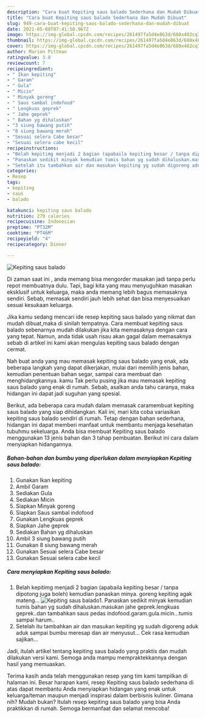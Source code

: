 ```yaml
---
description: "Cara buat Kepiting saus balado Sederhana dan Mudah Dibuat"
title: "Cara buat Kepiting saus balado Sederhana dan Mudah Dibuat"
slug: 949-cara-buat-kepiting-saus-balado-sederhana-dan-mudah-dibuat
date: 2021-05-08T07:41:58.967Z
image: https://img-global.cpcdn.com/recipes/261497fa5d4e863d/680x482cq70/kepiting-saus-balado-foto-resep-utama.jpg
thumbnail: https://img-global.cpcdn.com/recipes/261497fa5d4e863d/680x482cq70/kepiting-saus-balado-foto-resep-utama.jpg
cover: https://img-global.cpcdn.com/recipes/261497fa5d4e863d/680x482cq70/kepiting-saus-balado-foto-resep-utama.jpg
author: Marion Pittman
ratingvalue: 3.8
reviewcount: 7
recipeingredient:
- " Ikan kepiting"
- " Garam"
- " Gula"
- " Micin"
- " Minyak goreng"
- " Saus sambal indofood"
- " Lengkuas geprek"
- " Jahe geprek"
- " Bahan yg dihaluskan"
- "3 siung bawang putih"
- "8 siung bawang merah"
- "Sesuai selera Cabe besar"
- "Sesuai selera cabe kecil"
recipeinstructions:
- "Belah kepitimg menjadi 2 bagian (apabaila kepiting besar / tanpa dipotong juga boleh) kemudian panaskan minya. goreng kepiting agak mateng..."
- "Panaskan sedikit minyak kemudian tumis bahan yg sudah dihaluskan.masukan jahe geprek.lengkuas geprek..dan tambahkan saus pedas indofood.garam.gula.micin...tumis sampai harum.."
- "Setelah itu tambahkan air dan masukan kepiting yg sudah digoreng aduk aduk sampai bumbu meresap dan air menyusut... Cek rasa kemudian sajikan..."
categories:
- Resep
tags:
- kepiting
- saus
- balado

katakunci: kepiting saus balado 
nutrition: 279 calories
recipecuisine: Indonesian
preptime: "PT32M"
cooktime: "PT46M"
recipeyield: "4"
recipecategory: Dinner

---
```



![Kepiting saus balado](https://img-global.cpcdn.com/recipes/261497fa5d4e863d/680x482cq70/kepiting-saus-balado-foto-resep-utama.jpg)

Di zaman  saat ini , anda memang bisa mengorder masakan jadi tanpa perlu repot membuatnya dulu. Tapi, bagi kita yang mau menyuguhkan masakan eksklusif untuk keluarga, maka anda memang lebih bagus memasaknya sendiri. Sebab, memasak sendiri jauh lebih sehat dan bisa menyesuaikan sesuai kesukaan keluarga.

Jika kamu sedang mencari ide resep kepiting saus balado yang nikmat dan mudah dibuat,maka di sinilah tempatnya. Cara membuat kepiting saus balado  sebenarnya mudah dilakukan jika kita memasaknya dengan cara yang tepat. Namun, anda tidak usah risau akan gagal dalam memasaknya 
sebab di artikel ini kami akan mengulas kepiting saus balado dengan cermat.  



Nah buat anda yang mau memasak kepiting saus balado yang enak, ada beberapa langkah yang dapat dikerjakan, mulai dari memilih jenis bahan, kemudian penentuan bahan segar, sampai cara membuat dan menghidangkannya. kamu Tak perlu pusing jika mau memasak kepiting saus balado yang enak di rumah. Sebab, asalkan anda  tahu caranya, maka hidangan ini dapat jadi suguhan yang spesial.

Berikut, ada beberapa cara mudah dalam memasak caramembuat kepiting saus balado yang siap dihidangkan. Kali ini, mari kita coba variasikan kepiting saus balado sendiri di rumah. Tetap dengan bahan sederhana, hidangan ini dapat memberi manfaat untuk membantu menjaga kesehatan tubuhmu sekeluarga. Anda bisa membuat Kepiting saus balado menggunakan 13 jenis bahan dan 3 tahap pembuatan. Berikut ini cara dalam menyiapkan hidangannya.

<!--inarticleads1-->

##### Bahan-bahan dan bumbu yang diperlukan dalam menyiapkan Kepiting saus balado:

1. Gunakan  Ikan kepiting
1. Ambil  Garam
1. Sediakan  Gula
1. Sediakan  Micin
1. Siapkan  Minyak goreng
1. Siapkan  Saus sambal indofood
1. Gunakan  Lengkuas geprek
1. Siapkan  Jahe geprek
1. Sediakan  Bahan yg dihaluskan
1. Ambil 3 siung bawang putih
1. Gunakan 8 siung bawang merah
1. Gunakan Sesuai selera Cabe besar
1. Gunakan Sesuai selera cabe kecil




<!--inarticleads2-->

##### Cara menyiapkan Kepiting saus balado:

1. Belah kepitimg menjadi 2 bagian (apabaila kepiting besar / tanpa dipotong juga boleh) kemudian panaskan minya. goreng kepiting agak mateng...
<img src="https://img-global.cpcdn.com/steps/7254eaddecbfe652/160x128cq70/kepiting-saus-balado-langkah-memasak-1-foto.jpg" alt="Kepiting saus balado">1. Panaskan sedikit minyak kemudian tumis bahan yg sudah dihaluskan.masukan jahe geprek.lengkuas geprek..dan tambahkan saus pedas indofood.garam.gula.micin...tumis sampai harum..
1. Setelah itu tambahkan air dan masukan kepiting yg sudah digoreng aduk aduk sampai bumbu meresap dan air menyusut... Cek rasa kemudian sajikan...




Jadi, itulah artikel tentang  kepiting saus balado  yang praktis dan mudah dilakukan versi kami. Semoga anda mampu mempraktekkannya dengan hasil yang memuaskan. 

Terima kasih anda telah menggunakan resep yang tim kami tampilkan di halaman ini. Besar harapan kami, resep  Kepiting saus balado sederhana di atas dapat membantu Anda menyiapkan hidangan yang enak untuk keluarga/teman maupun menjadi inspirasi dalam berbisnis kuliner. Gimana nih? Mudah bukan? Itulah resep kepiting saus balado yang bisa Anda praktikkan di rumah. Semoga bermanfaat dan selamat mencoba!

